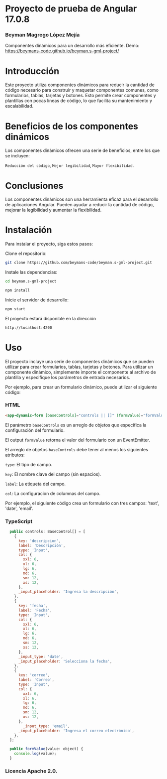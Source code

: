 
# Proyecto de prueba de Angular 17.0.8

### <a name="name"></a> Beyman Magrego López Mejía

Componentes dinámicos para un desarrollo más eficiente.
Demo: https://beymans-code.github.io/beyman.s-gml-project/

# Introducción
Este proyecto utiliza componentes dinámicos para reducir la cantidad de código necesario para construir y maquetar componentes comunes, como formularios, tablas, tarjetas y botones. Esto permite crear componentes y plantillas con pocas líneas de código, lo que facilita su mantenimiento y escalabilidad.

# Beneficios de los componentes dinámicos
Los componentes dinámicos ofrecen una serie de beneficios, entre los que se incluyen:

`Reducción del código`,
`Mejor legibilidad`,
`Mayor flexibilidad`.

# Conclusiones
Los componentes dinámicos son una herramienta eficaz para el desarrollo de aplicaciones Angular. Pueden ayudar a reducir la cantidad de código, mejorar la legibilidad y aumentar la flexibilidad.

# Instalación
Para instalar el proyecto, siga estos pasos:

Clone el repositorio:
```bash
git clone https://github.com/beymans-code/beyman.s-gml-project.git
```

Instale las dependencias: 
```bash
cd beyman.s-gml-project
```

```bash
npm install
```

Inicie el servidor de desarrollo: 
```bash
npm start
```

El proyecto estará disponible en la dirección 
```bash
http://localhost:4200
```

# Uso
El proyecto incluye una serie de componentes dinámicos que se pueden utilizar para crear formularios, tablas, tarjetas y botones. Para utilizar un componente dinámico, simplemente importe el componente al archivo de plantilla y especifique los parámetros de entrada necesarios.

Por ejemplo, para crear un formulario dinámico, puede utilizar el siguiente código:

### <a name="html"></a> HTML
```html
<app-dynamic-form [baseControls]="controls || []" (formValue)="formValue($event)"></app-dynamic-form>
```

El parámetro `baseControls` es un arreglo de objetos que especifica la configuración del formulario.

El output `formValue` retorna el valor del formulario con un EventEmitter.

El arreglo de objetos `baseControls` debe tener al menos los siguientes atributos:

`type`: El tipo de campo.

`key`: El nombre clave del campo (sin espacios).

`label`: La etiqueta del campo.

`col`: La configuracion de columnas del campo.

Por ejemplo, el siguiente código crea un formulario con tres campos: 'text', 'date', 'email'.

### <a name="TypeScript"></a> TypeScript
```javascript
  public controls: BaseControl[] = [
    {
      key: 'descripcion',
      label: 'Descripción',
      type: 'Input',
      col: {
        xxl: 6,
        xl: 6,
        lg: 6,
        md: 6,
        sm: 12,
        xs: 12,
      },
      _input_placeholder: 'Ingresa la descripción',
    },
    {
      key: 'fecha',
      label: 'Fecha',
      type: 'Input',
      col: {
        xxl: 6,
        xl: 6,
        lg: 6,
        md: 6,
        sm: 12,
        xs: 12,
      },
      _input_type: 'date',
      _input_placeholder: 'Selecciona la fecha',
    },
    {
      key: 'correo',
      label: 'Correo',
      type: 'Input',
      col: {
        xxl: 6,
        xl: 6,
        lg: 6,
        md: 6,
        sm: 12,
        xs: 12,
      },
        _input_type: 'email',
      _input_placeholder: 'Ingresa el correo electrónico',
    },
  ];

  public formValue(value: object) {
    console.log(value);
  }
```

### <a name="Licencia"></a> Licencia Apache 2.0.